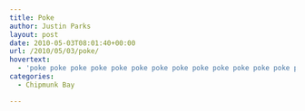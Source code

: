 ```yaml
---
title: Poke
author: Justin Parks
layout: post
date: 2010-05-03T08:01:40+00:00
url: /2010/05/03/poke/
hovertext:
  - 'poke poke poke poke poke poke poke poke poke poke poke poke poke poke poke poke poke poke poke poke poke poke poke '
categories:
  - Chipmunk Bay

---
```

